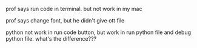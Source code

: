 prof says run code in terminal. but not work in my mac

prof says change font, but he didn't give ott file

python not work in run code button, but work in run python file and debug python file. what's the difference???
